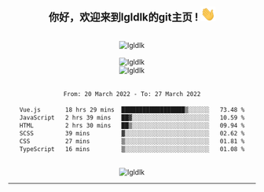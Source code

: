 <div align="center">
<h2> 你好，欢迎来到lgldlk的git主页 ! <img src="https://github.com/lgldlk/lgldlk/blob/main/gifs/Hi.gif" width="30px"></h2>
</div>

<div align="center">
 </br>
 <img src="http://aiitapp.cn:8091/?color=rgba(37,144,118,1)&shadowColor=rgba(12,16,20,1)&fontSize=120&&shadowOffsetX=9&shadowOffsetY=11" height="26px" alt="lgldlk" />
 </br>

   </br>
 <img src="https://github-readme-stats.vercel.app/api?username=lgldlk&show_icons=true&theme=gotham&locale=cn" alt="lgldlk" />
 

</br>

<img  src="http://github-readme-stats.vercel.app/api/top-langs/?username=lgldlk&show_icons=true&theme=gotham&locale=cn&layout=compact" alt="lgldlk"/>  
</br>
</br>

<!--START_SECTION:waka-->

```text
From: 20 March 2022 - To: 27 March 2022

Vue.js       18 hrs 29 mins  ██████████████████▒░░░░░░   73.48 %
JavaScript   2 hrs 39 mins   ██▓░░░░░░░░░░░░░░░░░░░░░░   10.59 %
HTML         2 hrs 30 mins   ██▒░░░░░░░░░░░░░░░░░░░░░░   09.94 %
SCSS         39 mins         ▓░░░░░░░░░░░░░░░░░░░░░░░░   02.62 %
CSS          27 mins         ▒░░░░░░░░░░░░░░░░░░░░░░░░   01.81 %
TypeScript   16 mins         ▒░░░░░░░░░░░░░░░░░░░░░░░░   01.08 %
```

<!--END_SECTION:waka-->

 </br>
  <img src="https://visitor-badge.glitch.me/badge?page_id=lgldlk" alt="lgldlk" />

---

 

